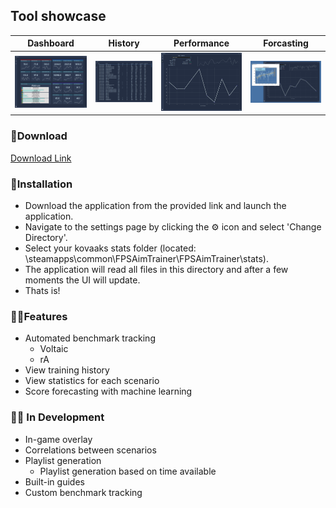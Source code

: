 ## Tool showcase 

| Dashboard | History | Performance | Forcasting|
|-----|------|--------|----------|
| ![](./showcase/dash.png?raw=true) | ![](./showcase/hist.png?raw=true) | ![](./showcase/perf.png?raw=true) | ![](./showcase/forecast.png?raw=true) |

### 🔮Download

[Download Link](https://github.com/Nstalgic/Artemis/releases/download/1.0/Artemis-Training-Assistant-1.0.zip)


### 📂Installation

- Download the application from the provided link and launch the application. 
- Navigate to the settings page by clicking the ⚙ icon and select 'Change Directory'.
- Select your kovaaks stats folder (located: \steamapps\common\FPSAimTrainer\FPSAimTrainer\stats).
- The application will read all files in this directory and after a few moments the UI will update.
- Thats is!

### 🐱‍🏍Features
- Automated benchmark tracking
  - Voltaic
  - rA
- View training history
- View statistics for each scenario
- Score forecasting with machine learning

### 👨‍🔬 In Development
- In-game overlay
- Correlations between scenarios
- Playlist generation
  - Playlist generation based on time available
- Built-in guides
- Custom benchmark tracking

